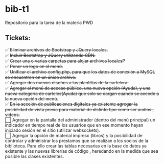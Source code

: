 # bib-t1

Repositorio para la tarea de la materia PWD

## Tickets:

✅ ~~Eliminar archivos de Bootstrap y JQuery locales.~~ 
<br> 
✅ ~~Incluir Bootstrap y JQuery utilizando CDN.~~
<br>
✅ ~~Crear una o varias carpetas para alojar archivos locales~~P
<br>
✅ ~~Poner un logo en el menú.~~
<br>
✅ ~~Unificar el archivo config.php, para que los datos de conexión a MySQL se encuentren en un único archivo.~~
<br>
✅ ~~Agregar dos nuevos diseños a las plantillas de la cartelera.~~
<br>
✅ ~~Agregar al menú de acceso público, una nueva opción (Ayuda), y una nueva categoría de carteles(Ayuda) que solo se cargan cuando se accede a la nueva opción del menú.~~
<br>
✅ ~~En la sección de publicaciones digitales ya existente agregar la posibilidad de vista previa para material de distinto tipo como ser audios , videos.~~
<br>
⬜️ Agregar en la pantalla del administrador (dentro del menú principal) un indicador en tiempo real de los usuarios que en ese momento hayan iniciado sesión en el sitio (utilizar websockets).
<br>
⬜️ Agregar la opción de material impreso (libros) y la posibilidad de controlar y administrar los prestamos que se realizan a los socios de la biblioteca. Para ello crear las tablas necesarias en la base de datos ya existente y las nuevas librerías de código , heredando en la medida que sea posible las clases existentes.<br>